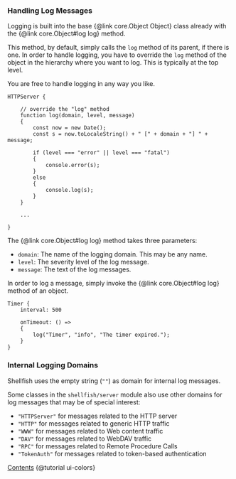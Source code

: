 ### Handling Log Messages

Logging is built into the base {@link core.Object Object} class already with
the {@link core.Object#log log} method.

This method, by default, simply calls the `log` method of its parent, if there
is one. In order to handle logging, you have to override the `log` method of
the object in the hierarchy where you want to log. This is typically at the
top level.

You are free to handle logging in any way you like.

```
HTTPServer {

    // override the "log" method
    function log(domain, level, message)
    {
        const now = new Date();
        const s = now.toLocaleString() + " [" + domain + "] " + message;

        if (level === "error" || level === "fatal")
        {
            console.error(s);
        }
        else
        {
            console.log(s);
        }
    }

    ...

}
```

The {@link core.Object#log log} method takes three parameters:

* `domain`: The name of the logging domain. This may be any name.
* `level`: The severity level of the log message.
* `message`: The text of the log messages.

In order to log a message, simply invoke the {@link core.Object#log log} method
of an object.

```
Timer {
    interval: 500

    onTimeout: () =>
    {
        log("Timer", "info", "The timer expired.");
    }
}
```

### Internal Logging Domains

Shellfish uses the empty string (`""`) as domain for internal log messages.

Some classes in the `shellfish/server` module also use other domains for
log messages that may be of special interest:

* `"HTTPServer"` for messages related to the HTTP server
* `"HTTP"` for messages related to generic HTTP traffic
* `"WWW"` for messages related to Web content traffic
* `"DAV"` for messages related to WebDAV traffic
* `"RPC"` for messages related to Remote Procedure Calls
* `"TokenAuth"` for messages related to token-based authentication

<div class="navstrip">
<span class="go-home"><a href="index.html">Contents</a></span>
<span class="go-next">{@tutorial ui-colors}</span>
</div>
